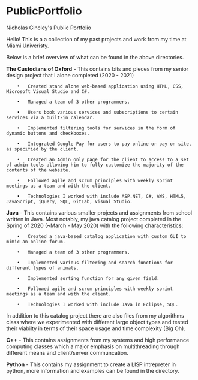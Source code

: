 # PublicPortfolio
Nicholas Gincley's Public Portfolio

Hello! This is a a collection of my past projects and work from my time at Miami Univeristy.

Below is a brief overview of what can be found in the above directories.

<b>The Custodians of Oxford</b> - This contains bits and pieces from my senior design project that I alone completed (2020 - 2021)

        •	Created stand alone web-based application using HTML, CSS, Microsoft Visual Studio and C#.

        •	Managed a team of 3 other programmers.

        •	Users book various services and subscriptions to certain services via a built-in calendar. 

        •	Implemented filtering tools for services in the form of dynamic buttons and checkboxes.

        •	Integrated Google Pay for users to pay online or pay on site, as specified by the client. 

        •	Created an Admin only page for the client to access to a set of admin tools allowing him to fully customize the majority of the contents of the website.

        •	Followed agile and scrum principles with weekly sprint meetings as a team and with the client.

        •	Technologies I worked with include ASP.NET, C#, AWS, HTML5, JavaScript, jQuery, SQL, GitLab, Visual Studio.

<b>Java</b> - This contains various smaller projects and assignments from school written in Java. 
Most notably, my java catalog project completed in the Spring of 2020 (~March - May 2020) with the following characteristics:

        •	Created a java-based catalog application with custom GUI to mimic an online forum.

        •	Managed a team of 3 other programmers.

        •	Implemented various filtering and search functions for different types of animals.

        •	Implemented sorting function for any given field.

        •	Followed agile and scrum principles with weekly sprint meetings as a team and with the client.

        •	Technologies I worked with include Java in Eclipse, SQL.

In addition to this catalog project there are also files from my algorithms class where we experimented with different large object types and tested their viabilty in terms of their space usage and time complexity (Big Oh).

<b>C++</b> - This contains assignments from my systems and high performance computing classes which a major emphasis on multithreading through different means and client/server communcation. 

<b>Python</b> - This contains my assignment to create a LISP intrepreter in python, more information and examples can be found in the directory. 

